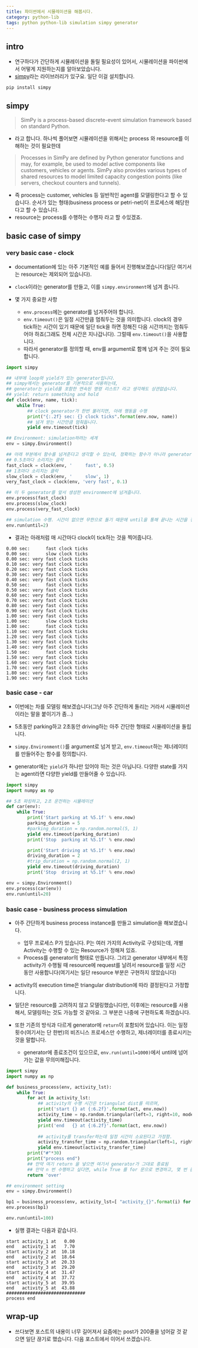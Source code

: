 ```yaml
---
title: 파이썬에서 시뮬레이션을 해봅시다.
category: python-lib
tags: python python-lib simulation simpy generator 
---
```



## intro

- 연구하다가 간단하게 시뮬레이션을 돌릴 필요성이 있어서, 시뮬레이션을 파이썬에서 어떻게 지원하는지를 알아보았습니다. 
- [simpy](http://simpy.readthedocs.io/en/latest/index.html)라는 라이브러리가 있구요. 일단 이걸 설치합니다. 

```
pip install simpy 
```

## simpy 

> SimPy is a process-based discrete-event simulation framework based on standard Python.

- 라고 합니다. 하나씩 풀어보면 시뮬레이션을 위해서는 process 와 resource를 이해하는 것이 필요한데 

> Processes in SimPy are defined by Python generator functions and may, for example, be used to model active components like customers, vehicles or agents. SimPy also provides various types of shared resources to model limited capacity congestion points (like servers, checkout counters and tunnels).

- 즉 process는 customer, vehicles 등 일반적인 agent를 모델링한다고 할 수 있습니다. 순서가 있는 형태(business process or petri-net)이 프로세스에 해당한다고 할 수 있습니다. 
- resource는 process를 수행하는 수행자 라고 할 수있겠죠. 

## basic case of simpy 

### very basic case - clock

- documentation에 있는 아주 기본적인 예를 들어서 진행해보겠습니다(일단 여기서는 resource는 제외되어 있습니다).
- `clock`이라는 generator를 만들고, 이를 `simpy.environment`에 넘겨 줍니다. 

- 몇 가지 중요한 사항
    - `env.process`에는 generator를 넘겨주어야 합니다. 
    - `env.timeout()`은 일정 시간만큼 멈춰두는 것을 의미합니다. clock의 경우 tick하는 시간이 있기 때문에 일단 tick을 하면 정해진 다음 시간까지는 멈춰두어야 하죠(그래도 전체 시간은 지나갑니다). 그럴때 `env.timeout()`을 사용합니다. 
    - 따라서 generator를 정의할 때, env를 argument로 함께 넘겨 주는 것이 필요합니다. 

```python
import simpy 

## 내부에 loop와 yield가 있는 generator입니다. 
## simpy에서는 generator를 기본적으로 사용하는데, 
## generator는 yield를 포함한 연속된 명령 리스트? 라고 생각해도 상관없습니다. 
## yield: return something and hold 
def clock(env, name, tick):
    while True:
        ## clock generator가 한번 불러지면, 아래 행동을 수행 
        print("{:.2f} sec: {} clock ticks".format(env.now, name))
        ## 넘겨 받는 시간만큼 멈춰둡니다. 
        yield env.timeout(tick)

## Environment: simulation하려는 세계 
env = simpy.Environment()

## 아래 부분에서 함수를 넘겨준다고 생각할 수 있는데, 정확히는 함수가 아니라 generator를 넘겨주는 것임. 
## 0.5초마다 소리치는 클락
fast_clock = clock(env, '     fast', 0.5)
## 1초마다 소리치는 클락 
slow_clock = clock(env, '     slow', 1)
very_fast_clock = clock(env, 'very fast', 0.1)

## 이 두 generator를 앞서 생성한 environment에 넘겨줍니다. 
env.process(fast_clock)
env.process(slow_clock)
env.process(very_fast_clock)

## simulation 수행. 시간이 없으면 무한으로 돌기 때문에 until을 통해 끝나는 시간을 정해두는 것이 필요함. 
env.run(until=2)
```

- 결과는 아래처럼 매 시간마다 clock이 tick하는 것을 찍어줍니다. 

```
0.00 sec:      fast clock ticks
0.00 sec:      slow clock ticks
0.00 sec: very fast clock ticks
0.10 sec: very fast clock ticks
0.20 sec: very fast clock ticks
0.30 sec: very fast clock ticks
0.40 sec: very fast clock ticks
0.50 sec:      fast clock ticks
0.50 sec: very fast clock ticks
0.60 sec: very fast clock ticks
0.70 sec: very fast clock ticks
0.80 sec: very fast clock ticks
0.90 sec: very fast clock ticks
1.00 sec: very fast clock ticks
1.00 sec:      slow clock ticks
1.00 sec:      fast clock ticks
1.10 sec: very fast clock ticks
1.20 sec: very fast clock ticks
1.30 sec: very fast clock ticks
1.40 sec: very fast clock ticks
1.50 sec:      fast clock ticks
1.50 sec: very fast clock ticks
1.60 sec: very fast clock ticks
1.70 sec: very fast clock ticks
1.80 sec: very fast clock ticks
1.90 sec: very fast clock ticks
```

### basic case - car 

- 이번에는 차를 모델링 해보겠습니다(그냥 아주 간단하게 돌리는 거라서 시뮬레이션이라는 말을 붙이기가 좀...) 
- 5초동안 parking하고 2초동안 driving하는 아주 간단한 형태로 시뮬레이션을 돌립니다. 

- `simpy.Environment()`를 argument로 넘겨 받고, `env.timeout`하는 제너레이터를 만들어주는 함수를 정의합니다.
- generator에는 `yield`가 하나만 있어야 하는 것은 아닙니다. 다양한 state를 가지는 agent라면 다양한 yield를 만들어줄 수 있습니다. 

```python
import simpy 
import numpy as np 

## 5초 파킹하고, 2초 운전하는 시뮬레이션 
def car(env):
    while True:
        print('Start parking at %5.1f' % env.now)
        parking_duration = 5
        #parking_duration = np.random.normal(5, 1)
        yield env.timeout(parking_duration)
        print('Stop  parking at %5.1f' % env.now)

        print('Start driving at %5.1f' % env.now)
        driving_duration = 2
        #trip_duration = np.random.normal(2, 1)
        yield env.timeout(driving_duration)
        print('Stop  driving at %5.1f' % env.now)

env = simpy.Environment()
env.process(car(env))
env.run(until=20)
```

### basic case - business process simulation 

- 아주 간단하게 business process instance를 만들고 simulation을 해보겠습니다. 
    - 업무 프로세스 P가 있습니다. P는 여러 가지의 Activity로 구성되는데, 개별 Activity는 수행할 수 있는 Resource가 정해져 있죠. 
    - Process를 generator의 형태로 만듭니다. 그리고 generator 내부에서 특정 activity가 수행될 때 resource에 request를 날려서 resource를 일정 시간 동안 사용합니다(여기서는 일단 resource 부분은 구현하지 않았습니다)

- activity의 execution time은 triangular distribution에 따라 결정된다고 가정합니다. 
- 일단은 resource를 고려하지 않고 모델링했습니다만, 이후에는 resource를 사용해서, 모델링하는 것도 가능할 것 같아요. 그 부분은 나중에 구현하도록 하겠습니다. 
- 또한 기존의 방식과 다르게 generator에 `return`이 포함되어 있습니다. 이는 일정 횟수(여기서는 단 한번)의 비즈니스 프로세스만 수행하고, 제너레이터를 종료시키는 것을 말합니다. 
    - generator에 종료조건이 있으므로, `env.run(until=1000)`에서 until에 넘어가는 값을 무의미해집니다. 

```python
import simpy 
import numpy as np 

def business_process(env, activity_lst):
    while True:
        for act in activity_lst:
            ## activity의 수행 시간은 triangulat dist를 따르며, 
            print('start {} at {:6.2f}'.format(act, env.now))
            activity_time = np.random.triangular(left=3, right=10, mode=7)
            yield env.timeout(activity_time)
            print('end   {} at {:6.2f}'.format(act, env.now))
            
            ## activity를 transfer하는데 일정 시간이 소요된다고 가정함.
            activity_transfer_time = np.random.triangular(left=1, right=3, mode=2)
            yield env.timeout(activity_transfer_time)
        print("#"*30)
        print("process end")
        ## 만약 여기 return 을 넣으면 여기서 generator가 그대로 종료됨 
        ## 만약 n 번 수행하고 싶다면, while True 를 for 문으로 변경하고, 몇 번 종료 후 끝내는 형태로 해도 괜찮을듯. 
        return 'over'

## environment setting
env = simpy.Environment()

bp1 = business_process(env, activity_lst=[ "activity_{}".format(i) for i in range(1, 6)])
env.process(bp1)

env.run(until=100)
```

- 실행 결과는 다음과 같습니다. 

```
start activity_1 at   0.00
end   activity_1 at   7.70
start activity_2 at  10.18
end   activity_2 at  18.64
start activity_3 at  20.33
end   activity_3 at  29.20
start activity_4 at  31.47
end   activity_4 at  37.72
start activity_5 at  39.95
end   activity_5 at  43.88
##############################
process end
```

## wrap-up 

- 쓰다보면 포스트의 내용이 너무 길어져서 요즘에는 post가 200줄을 넘어갈 것 같으면 일단 끊기로 했습니다. 다음 포스트에서 이어서 쓰겠습니다. 